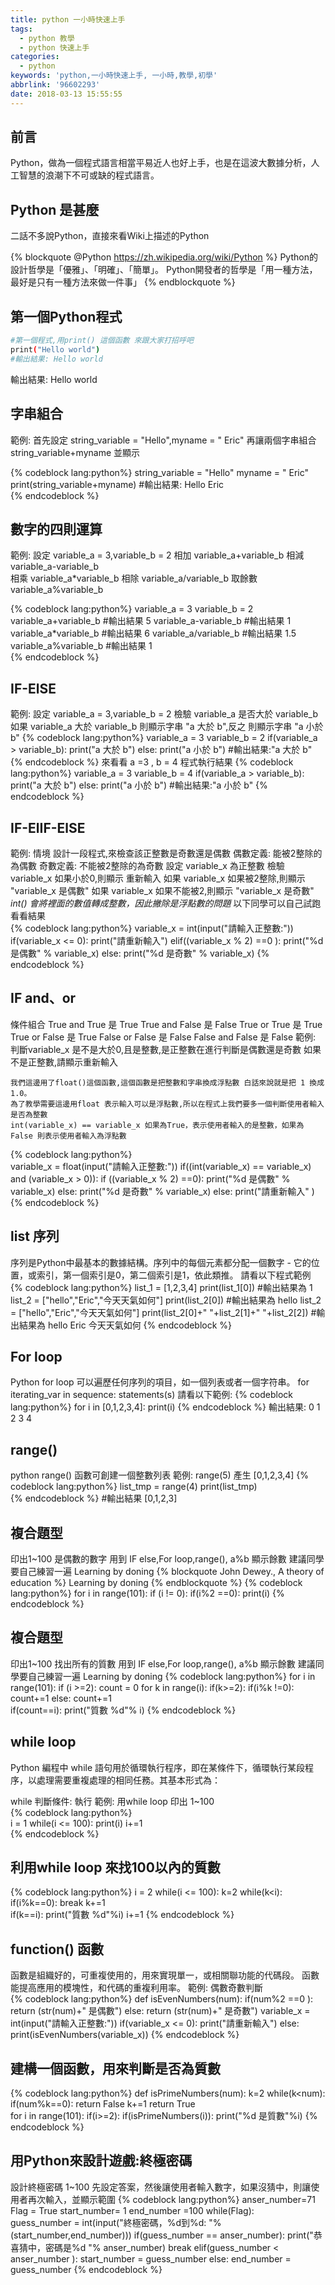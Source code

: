 ```yaml
---
title: python 一小時快速上手
tags:
  - python 教學
  - python 快速上手
categories:
  - python
keywords: 'python,一小時快速上手, 一小時,教學,初學'
abbrlink: '96602293'
date: 2018-03-13 15:55:55
---
```



## 前言

Python，做為一個程式語言相當平易近人也好上手，也是在這波大數據分析，人工智慧的浪潮下不可或缺的程式語言。

## Python 是甚麼
二話不多說Python，直接來看Wiki上描述的Python

{% blockquote @Python https://zh.wikipedia.org/wiki/Python %}
Python的設計哲學是「優雅」、「明確」、「簡單」。
Python開發者的哲學是「用一種方法，最好是只有一種方法來做一件事」
{% endblockquote %}



## 第一個Python程式

``` bash
#第一個程式,用print() 這個函數 來跟大家打招呼吧
print("Hello world")
#輸出結果: Hello world
```
輸出結果:
Hello world

## 字串組合
範例: 
    首先設定 string_variable = "Hello",myname = " Eric"
    再讓兩個字串組合  string_variable+myname 並顯示

{% codeblock lang:python%}
string_variable = "Hello"
myname = " Eric"
print(string_variable+myname)
#輸出結果: Hello Eric	
{% endcodeblock %}

## 數字的四則運算
範例:
   設定 variable_a = 3,variable_b = 2
   相加 variable_a+variable_b
   相減 variable_a-variable_b     
   相乘 variable_a*variable_b
   相除 variable_a/variable_b
   取餘數 variable_a%variable_b
   
{% codeblock lang:python%}
variable_a = 3
variable_b = 2
variable_a+variable_b 
#輸出結果 5
variable_a-variable_b 
#輸出結果 1
variable_a*variable_b 
#輸出結果 6
variable_a/variable_b 
#輸出結果 1.5
variable_a%variable_b
#輸出結果 1  
{% endcodeblock %}

## IF-ElSE 
範例:
   設定  variable_a = 3,variable_b = 2
   檢驗  variable_a 是否大於 variable_b 
   如果  variable_a 大於 variable_b 則顯示字串 "a 大於 b",反之 則顯示字串 "a 小於 b"
{% codeblock lang:python%}
variable_a = 3
variable_b = 2
if(variable_a > variable_b):
    print("a 大於 b")
else:
    print("a 小於 b")
#輸出結果:"a 大於 b" 
{% endcodeblock %}
來看看 a =3 , b = 4  程式執行結果 
{% codeblock lang:python%}
variable_a = 3
variable_b = 4
if(variable_a > variable_b):
    print("a 大於 b")
else:
    print("a 小於 b")
#輸出結果:"a 小於 b"
{% endcodeblock %}

## IF-ElIF-ElSE
範例:
   情境 設計一段程式,來檢查該正整數是奇數還是偶數
   偶數定義: 能被2整除的為偶數
   奇數定義: 不能被2整除的為奇數
   設定  variable_x 為正整數 
   檢驗  variable_x 如果小於0,則顯示 重新輸入
   如果  variable_x 如果被2整除,則顯示 "variable_x 是偶數"
   如果  variable_x 如果不能被2,則顯示 "variable_x 是奇數"
   *int() 會將裡面的數值轉成整數，因此撇除是浮點數的問題*
以下同學可以自己試跑看看結果   
{% codeblock lang:python%}
variable_x = int(input("請輸入正整數:"))
if(variable_x <= 0):
    print("請重新輸入")
elif((variable_x % 2) ==0 ):
    print("%d 是偶數" % variable_x)
else:
    print("%d 是奇數" % variable_x)
{% endcodeblock %}

## IF and、or

條件組合
 True and True   是 True
 True and False  是 False
 True or  True   是 True
 True or False   是 True
 False or False  是 False
 False and False 是 False
範例:
    判斷variable_x 是不是大於0,且是整數,是正整數在進行判斷是偶數還是奇數
    如果不是正整數,請顯示重新輸入
	
	我們這邊用了float()這個函數,這個函數是把整數和字串換成浮點數 白話來說就是把 1 換成1.0。
	為了教學需要這邊用float 表示輸入可以是浮點數,所以在程式上我們要多一個判斷使用者輸入是否為整數
	int(variable_x) == variable_x 如果為True，表示使用者輸入的是整數，如果為False 則表示使用者輸入為浮點數
{% codeblock lang:python%}	
variable_x = float(input("請輸入正整數:"))
if((int(variable_x) == variable_x) and (variable_x > 0)):
    if ((variable_x % 2) ==0):
        print("%d 是偶數" % variable_x)
    else:
        print("%d 是奇數" % variable_x)
else:
    print("請重新輸入" )
{% endcodeblock %} 

## list 序列
序列是Python中最基本的數據結構。序列中的每個元素都分配一個數字 - 它的位置，或索引，第一個索引是0，第二個索引是1，依此類推。
請看以下程式範例
{% codeblock lang:python%}
list_1 = [1,2,3,4]
print(list_1[0])
#輸出結果為 1
list_2 = ["hello","Eric","今天天氣如何"]
print(list_2[0])
#輸出結果為 hello
list_2 = ["hello","Eric","今天天氣如何"]
print(list_2[0]+" "+list_2[1]+" "+list_2[2])
#輸出結果為 hello Eric 今天天氣如何
{% endcodeblock %}

## For loop 
Python for loop 可以遍歷任何序列的項目，如一個列表或者一個字符串。
for iterating_var in sequence:
   statements(s)
請看以下範例:
{% codeblock lang:python%}
for i in [0,1,2,3,4]:
    print(i)
{% endcodeblock %}
輸出結果:
0
1
2
3
4 

## range()
python range() 函數可創建一個整數列表
範例:
    range(5) 產生 [0,1,2,3,4] 
{% codeblock lang:python%}
list_tmp = range(4)
print(list_tmp) 	
{% endcodeblock %}
#輸出結果 [0,1,2,3]

## 複合題型
印出1~100 是偶數的數字
用到 IF else,For loop,range(),  a%b 顯示餘數
建議同學要自己練習一遍 Learning by doning
{% blockquote John Dewey., A theory of education %}
Learning by doning
{% endblockquote %}
{% codeblock lang:python%}
for i in range(101):
    if (i != 0):
        if(i%2 ==0):
            print(i)
{% endcodeblock %}

## 複合題型
印出1~100 找出所有的質數
用到 IF else,For loop,range(),  a%b 顯示餘數
建議同學要自己練習一遍 Learning by doning
{% codeblock lang:python%}
for i in range(101):
    if (i >=2):
        count = 0
        for k in range(i):
            if(k>=2):
                if(i%k !=0):
                    count+=1
            else:
                count+=1       
        if(count==i):
            print("質數 %d"% i)
{% endcodeblock %}

## while loop 
Python 編程中 while 語句用於循環執行程序，即在某條件下，循環執行某段程序，以處理需要重複處理的相同任務。其基本形式為：

while 判斷條件:
    執行
範例:
    用while loop 印出 1~100	
{% codeblock lang:python%}	
i = 1
while(i <= 100):
    print(i)
    i+=1	
{% endcodeblock %}

## 利用while loop 來找100以內的質數
{% codeblock lang:python%}
i = 2
while(i <= 100):
    k=2
    while(k<i):
        if(i%k==0):
            break
        k+=1    
    if(k==i):
        print("質數 %d"%i) 
    i+=1
{% endcodeblock %}

## function() 函數
函數是組織好的，可重複使用的，用來實現單一，或相關聯功能的代碼段。
函數能提高應用的模塊性，和代碼的重複利用率。
範例:
    偶數奇數判斷  
{% codeblock lang:python%}
def isEvenNumbers(num):
    if(num%2 ==0 ):
        return (str(num)+" 是偶數")
    else:
        return (str(num)+" 是奇數")
variable_x = int(input("請輸入正整數:"))
if(variable_x <= 0):
    print("請重新輸入") 
else:
    print(isEvenNumbers(variable_x))
{% endcodeblock %}

## 建構一個函數，用來判斷是否為質數	
{% codeblock lang:python%}
def isPrimeNumbers(num):
    k=2
    while(k<num):
        if(num%k==0):
            return False
        k+=1
    return True        
for i in range(101):
    if(i>=2):
        if(isPrimeNumbers(i)):
            print("%d 是質數"%i)
{% endcodeblock %}

## 用Python來設計遊戲:終極密碼
設計終極密碼 1~100
先設定答案，然後讓使用者輸入數字，如果沒猜中，則讓使用者再次輸入，並顯示範圍
{% codeblock lang:python%}
anser_number=71
Flag = True
start_number= 1
end_number =100
while(Flag):    
    guess_number = int(input("終極密碼，%d到%d: "%(start_number,end_number)))
    if(guess_number == anser_number):
        print("恭喜猜中，密碼是%d "% anser_number)
        break
    elif(guess_number < anser_number ):
        start_number = guess_number
    else:
        end_number = guess_number
{% endcodeblock %}

		